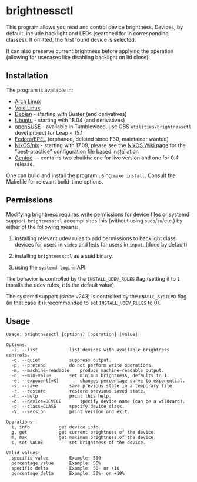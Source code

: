 # brightnessctl

This program allows you read and control device brightness. Devices, by default, include backlight and LEDs (searched for in corresponding classes). If omitted, the first found device is selected.

It can also preserve current brightness before applying the operation (allowing for usecases like disabling backlight on lid close).

## Installation

The program is available in:
* [Arch Linux](https://www.archlinux.org/packages/community/x86_64/brightnessctl/)
* [Void Linux](https://github.com/void-linux/void-packages/blob/master/srcpkgs/brightnessctl/template)
* [Debian](https://packages.debian.org/testing/source/brightnessctl) - starting with Buster (and derivatives)
* [Ubuntu](https://packages.ubuntu.com/source/bionic/brightnessctl) - starting with 18.04 (and derivatives)
* [openSUSE](https://build.opensuse.org/package/show/utilities/brightnessctl) - available in Tumbleweed, use OBS `utilities/brightnessctl` devel project for Leap < 15.1
* [Fedora/EPEL](https://apps.fedoraproject.org/packages/brightnessctl) (orphaned, deleted since F30, maintainer wanted)
* [NixOS/nix](https://nixos.org/nixos/packages.html?attr=brightnessctl) - starting with 17.09, please see the [NixOS Wiki page](https://nixos.wiki/wiki/Backlight#brightnessctl) for the "best-practice" configuration file based installation
* [Gentoo](https://github.com/SabbathHex/nitratesky/tree/master/app-misc/brightnessctl) — contains two ebuilds: one for live version and one for 0.4 release.

One can build and install the program using `make install`. Consult the Makefile for relevant build-time options.

## Permissions

Modifying brightness requires write permissions for device files or systemd support. `brightnessctl` accomplishes this (without using `sudo`/`su`/etc.) by either of the following means:

1) installing relevant udev rules to add permissions to backlight class devices for users in `video` and leds for users in `input`. (done by default)

2) installing `brightnessctl` as a suid binary.

3) using the `systemd-logind` API.

The behavior is controlled by the `INSTALL_UDEV_RULES` flag (setting it to `1` installs the udev rules, it is the default value).

The systemd support (since v243) is controlled by the `ENABLE_SYSTEMD` flag (in that case it is recommended to set `INSTALL_UDEV_RULES` to 0).

## Usage
```
Usage: brightnessctl [options] [operation] [value]

Options:
  -l, --list			list devices with available brightness controls.
  -q, --quiet			suppress output.
  -p, --pretend			do not perform write operations.
  -m, --machine-readable	produce machine-readable output.
  -n, --min-value		set minimum brightness, defaults to 1.
  -e, --exponent[=K]		changes percentage curve to exponential.
  -s, --save			save previous state in a temporary file.
  -r, --restore			restore previous saved state.
  -h, --help			print this help.
  -d, --device=DEVICE		specify device name (can be a wildcard).
  -c, --class=CLASS		specify device class.
  -V, --version			print version and exit.

Operations:
  i, info			get device info.
  g, get			get current brightness of the device.
  m, max			get maximum brightness of the device.
  s, set VALUE			set brightness of the device.

Valid values:
  specific value		Example: 500
  percentage value		Example: 50%
  specific delta		Example: 50- or +10
  percentage delta		Example: 50%- or +10%
 ```
